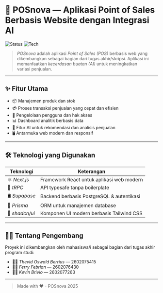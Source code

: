 # 🧾 POSnova — Aplikasi Point of Sales Berbasis Website dengan Integrasi AI

![Status](https://img.shields.io/badge/Status-Skripsi%20Project-blue?style=flat-square)
![Tech](https://img.shields.io/badge/Next.js%20|%20tRPC%20|%20Supabase%20|%20Prisma%20|%20shadcn-ui-success?style=flat-square)

> *POSnova* adalah aplikasi *Point of Sales (POS)* berbasis web yang dikembangkan sebagai bagian dari tugas akhir/skripsi. Aplikasi ini memanfaatkan *kecerdasan buatan (AI)* untuk meningkatkan variasi penjualan.

---

## ✨ Fitur Utama

- 📦 Manajemen produk dan stok
- 💳 Proses transaksi penjualan yang cepat dan efisien
- 👥 Pengelolaan pengguna dan hak akses
- 📊 Dashboard analitik berbasis data
- 🤖 Fitur AI untuk rekomendasi dan analisis penjualan
- 🖥 Antarmuka web modern dan responsif

---

## 🛠 Teknologi yang Digunakan

| Teknologi | Keterangan |
|----------|------------|
| ⚛ *Next.js* | Framework React untuk aplikasi web modern |
| 🔌 *tRPC* | API typesafe tanpa boilerplate |
| 🛢 *Supabase* | Backend berbasis PostgreSQL & autentikasi |
| 🧬 *Prisma* | ORM untuk manajemen database |
| 🎨 *shadcn/ui* | Komponen UI modern berbasis Tailwind CSS |

---

## 🧑‍🎓 Tentang Pengembang

Proyek ini dikembangkan oleh mahasiswa/i sebagai bagian dari tugas akhir program studi:

- 👨‍💻 *Thevid Oswald Berrius* — 2602075415  
- 👨‍💻 *Ferry Febrian* — 2602076430  
- 👨‍💻 *Kevin Brivio* — 2602077263  

---

> Made with ❤ - POSnova 2025
